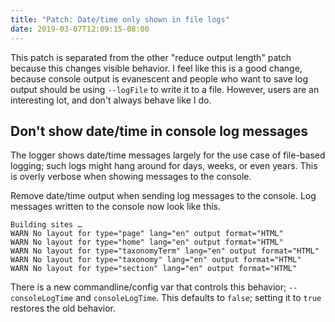 ```yaml
---
title: "Patch: Date/time only shown in file logs"
date: 2019-03-07T12:09:15-08:00
---
```


This patch is separated from the other "reduce output length" patch because this
changes visible behavior. I feel like this is a good change, because console output
is evanescent and people who want to save log output should be using `--logFile` to
write it to a file. However, users are an interesting lot, and don't always behave
like I do.

## Don't show date/time in console log messages

The logger shows date/time messages largely for the use case of file-based
logging; such logs might hang around for days, weeks, or even years. This is
overly verbose when showing messages to the console.

Remove date/time output when sending log messages to the console. Log messages written
to the console now look like this.

```
Building sites …
WARN No layout for type="page" lang="en" output format="HTML"
WARN No layout for type="home" lang="en" output format="HTML"
WARN No layout for type="taxonomyTerm" lang="en" output format="HTML"
WARN No layout for type="taxonomy" lang="en" output format="HTML"
WARN No layout for type="section" lang="en" output format="HTML"
```

There is a new commandline/config var that controls this behavior; `--consoleLogTime` and `consoleLogTime`.
This defaults to `false`; setting it to `true` restores the old behavior.
